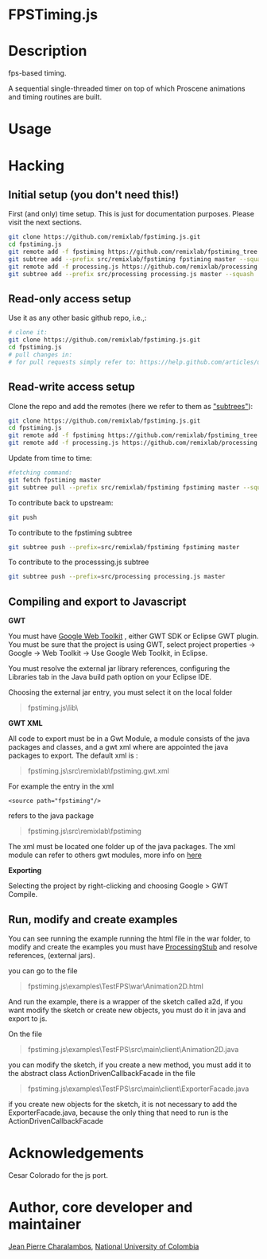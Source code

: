 FPSTiming.js
============

# Description

fps-based timing.

A sequential single-threaded timer on top of which Proscene animations 
and timing routines are built.

# Usage

# Hacking

## Initial setup (you don't need this!)

First (and only) time setup. This is just for documentation purposes. Please visit the next sections.

```sh
git clone https://github.com/remixlab/fpstiming.js.git
cd fpstiming.js
git remote add -f fpstiming https://github.com/remixlab/fpstiming_tree.git
git subtree add --prefix src/remixlab/fpstiming fpstiming master --squash
git remote add -f processing.js https://github.com/remixlab/processing.js_tree.git
git subtree add --prefix src/processing processing.js master --squash
```

## Read-only access setup

Use it as any other basic github repo, i.e.,:

```sh
# clone it:
git clone https://github.com/remixlab/fpstiming.js.git
cd fpstiming.js
# pull changes in:
# for pull requests simply refer to: https://help.github.com/articles/using-pull-requests
```

## Read-write access setup

Clone the repo and add the remotes (here we refer to them as ["subtrees"](http://blogs.atlassian.com/2013/05/alternatives-to-git-submodule-git-subtree/)):

```sh
git clone https://github.com/remixlab/fpstiming.js.git
cd fpstiming.js
git remote add -f fpstiming https://github.com/remixlab/fpstiming_tree.git
git remote add -f processing.js https://github.com/remixlab/processing.js_tree.git
```

Update from time to time:

```sh
#fetching command:
git fetch fpstiming master
git subtree pull --prefix src/remixlab/fpstiming fpstiming master --squash
```

To contribute back to upstream:

```sh
git push
```

To contribute to the fpstiming subtree

```sh
git subtree push --prefix=src/remixlab/fpstiming fpstiming master
```

To contribute to the processsing.js subtree

```sh
git subtree push --prefix=src/processing processing.js master
```


##  Compiling and export to Javascript  ##

**GWT**

You must have [Google Web Toolkit](http://www.gwtproject.org/) , either GWT SDK or Eclipse GWT plugin. You must be sure that the project is using GWT, select 
project properties -> Google -> Web Toolkit -> Use Google Web Toolkit, in Eclipse.

You must resolve the external jar library references, configuring the Libraries tab in the Java build path option on your Eclipse IDE.

Choosing  the external jar entry, you must select it on the local folder  
   

> fpstiming.js\lib\
    
**GWT XML**

All code to export must be in a Gwt Module, a module consists of the java packages and classes, and a gwt xml where are appointed the java packages to export.
The default xml is :

> fpstiming.js\src\remixlab\fpstiming.gwt.xml

For example the entry in the xml

    <source path="fpstiming"/>

refers to the java package

> fpstiming.js\src\remixlab\fpstiming

The xml must be located one folder up of the java packages.
The xml module can refer to others gwt modules, more info on [here](http://www.gwtproject.org/doc/latest/DevGuideOrganizingProjects.html#DevGuideModuleXml)

**Exporting**

Selecting the project by right-clicking and choosing Google > GWT Compile.



##  Run, modify and create examples  ##


You can see running the example running the html file in the war folder, to modify and create the examples you must have [ProcessingStub](https://github.com/remixlab/ProcessingStub) and  resolve references, (external jars).
 
you can go to the file
> fpstiming.js\examples\TestFPS\war\Animation2D.html

And run the example,  there is a wrapper of the sketch called a2d, 
 if you want modify the sketch or create new objects, you must do it in java and export to js.


On the file

> fpstiming.js\examples\TestFPS\src\main\client\Animation2D.java

you can modify the sketch, if you create a new method, you must add it to the abstract class ActionDrivenCallbackFacade  in the file

> fpstiming.js\examples\TestFPS\src\main\client\ExporterFacade.java

if you create new objects  for the sketch, it is not necessary to add the ExporterFacade.java, because the only thing that need to run is the ActionDrivenCallbackFacade


# Acknowledgements

Cesar Colorado for the js port.

# Author, core developer and maintainer

[Jean Pierre Charalambos](http://disi.unal.edu.co/profesores/pierre/), [National University of Colombia](http://www.unal.edu.co)
